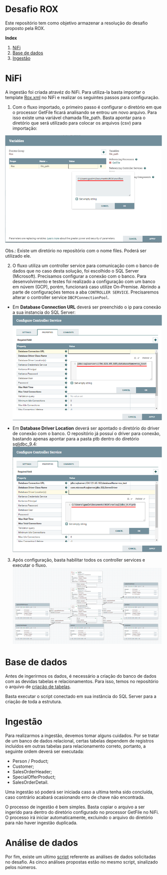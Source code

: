 # Desafio ROX

Este repositório tem como objetivo armazenar a resolução do desafio proposto pela ROX.

**Index**

1. [NiFi](#nifi)
2. [Base de dados](#base-de-dados)
3. [Ingestão](#ingestão)

# NiFi
A ingestão foi criada atravéz do NiFi. Para utiliza-la basta importar o template [Rox.xml](https://github.com/gaalmeidasjc/rox/blob/main/Rox.xml "Template Rox.xml") no NiFi e realizar os seguintes passos para configuração.

1. Com o fluxo importado, o primeiro passo é configurar o diretório em que o processor GetFile ficará analisando se entrou um novo arquivo. Para isso existe uma variável chamada file_path. Basta apontar para o diretório que será utilizado para colocar os arquivos (csv) para importação:

![filepath](https://github.com/gaalmeidasjc/rox/blob/main/imagens/file_path.png?raw=true)

Obs.: Existe um diretório no repositório com o nome files. Poderá ser utilizado ele.

2. O fluxo utiliza um controller service para comunicação com o banco de dados que no caso desta solução, foi escolhido o SQL Server (Microsoft). Precisamos configurar a conexão com o banco. Para desenvolvimento e testes foi realizado a configuração com um banco em núvem (GCP), porém, funcionará caso utilize On-Premise. Abrindo a parte de configurações temos a aba `CONTROLLER SERVICE`. Precisaremos alterar o controller service `DBCPConnectionPool`.
- Em **Database Connection URL** deverá ser preenchido o ip para conexão a sua instancia do SQL Server:
![database_connection](https://github.com/gaalmeidasjc/rox/blob/main/imagens/database_connection.png?raw=true)

- Em **Database Driver Location** deverá ser apontado o diretório do driver de conexão com o banco. O repositório já possuí o driver para conexão, bastando apenas apontar para a pasta ptb dentro do diretório sqljdbc_9.4:
![database_driver](https://github.com/gaalmeidasjc/rox/blob/main/imagens/database_driver.png?raw=true)

3. Após configuração, basta habilitar todos os controller services e executar o fluxo.
![flow](https://github.com/gaalmeidasjc/rox/blob/main/imagens/flow.png?raw=true)

# Base de dados
Antes de ingerirmos os dados, é necessário a criação do banco de dados com as devidas tabelas e relacionamentos. Para isso, temos no repositório o arquivo de [criação de tabelas](https://github.com/gaalmeidasjc/rox/blob/main/CREATE.sql).

Basta executar o script conectado em sua instância do SQL Server para a criação de toda a estrutura.

# Ingestão
Para realizarmos a ingestão, devemos tomar alguns cuidados. Por se tratar de um banco de dados relacional, certas tabelas dependem de registros incluídos em outras tabelas para relacionamento correto, portanto, a seguinte ordem deverá ser executada:

- Person / Product;
- Customer;
- SalesOrderHeader;
- SpecialOfferProduct;
- SalesOrderDetail.

Uma ingestão só poderá ser iniciada caso a ultima tenha sido concluída, caso contrário acabará ocasionando erro de chave não encontrada.

O processo de ingestão é bem simples. Basta copiar o arquivo a ser ingerido para dentro do diretório configurado no processor GetFile no NiFi.
O processo irá iniciar automaticamente, excluindo o arquivo do diretório para não haver ingestão duplicada.

# Análise de dados
Por fim, existe um ultimo [script](https://github.com/gaalmeidasjc/rox/blob/main/An%C3%A1lise%20de%20dados.sql) referente as análises de dados solicitadas no desafio. As cinco análises propostas estão no mesmo script, sinalizado pelos números.